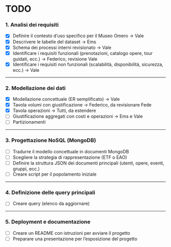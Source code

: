 # TODO

### 1. Analisi dei requisiti
- [X] Definire il contesto d’uso specifico per il Museo Omero -> Vale
- [X] Descrivere le tabelle del dataset -> Ems
- [X] Schema dei processi interni revisionato -> Vale
- [X] Identificare i requisiti funzionali (prenotazioni, catalogo opere, tour guidati, ecc.) -> Federico, revisione Vale
- [X] Identificare i requisiti non funzionali (scalabilità, disponibilità, sicurezza, ecc.) -> Vale
---

### 2. Modellazione dei dati   
- [X] Modellazione concettuale (ER semplificato) -> Vale
- [X] Tavola volumi con giustificazione -> Federico, da revisionare Fede
- [X] Tavola operazioni -> Tutti, da estendere
- [ ] Giustificazione aggregati con costi e operazioni -> Ems e Vale
- [ ] Partizionamenti

---

### 3. Progettazione NoSQL (MongoDB)  
- [ ] Tradurre il modello concettuale in documenti MongoDB  
- [ ] Scegliere la strategia di rappresentazione (ETF o EAO)  
- [ ] Definire la struttura JSON dei documenti principali (utenti, opere, eventi, gruppi, ecc.)  
- [ ] Creare script per il popolamento iniziale

---

### 4. Definizione delle query principali  
- [ ] Creare query (elenco da aggiornare)

---

### 5. Deployment e documentazione  
- [ ] Creare un README con istruzioni per avviare il progetto  
- [ ] Preparare una presentazione per l’esposizione del progetto  

